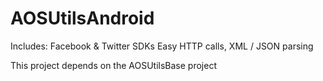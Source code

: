 AOSUtilsAndroid
===============

Includes:
Facebook & Twitter SDKs
Easy HTTP calls, XML / JSON parsing


This project depends on the AOSUtilsBase project
